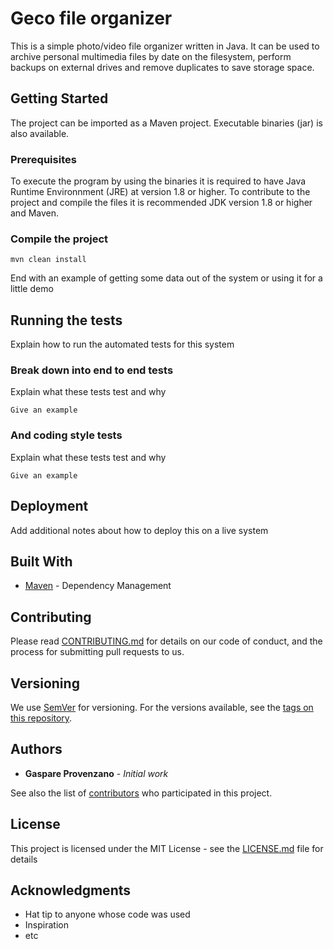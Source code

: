 # Geco file organizer

This is a simple photo/video file organizer written in Java. It can be used to archive personal multimedia files by date on the filesystem, perform backups on external drives and remove duplicates to save storage space.

## Getting Started

The project can be imported as a Maven project. Executable binaries (jar) is also available.  

### Prerequisites

To execute the program by using the binaries it is required to have Java Runtime Environnment (JRE) at version 1.8 or higher.
To contribute to the project and compile the files it is recommended JDK version 1.8 or higher and Maven.

### Compile the project

```
mvn clean install
```

End with an example of getting some data out of the system or using it for a little demo

## Running the tests

Explain how to run the automated tests for this system

### Break down into end to end tests

Explain what these tests test and why

```
Give an example
```

### And coding style tests

Explain what these tests test and why

```
Give an example
```

## Deployment

Add additional notes about how to deploy this on a live system

## Built With

* [Maven](https://maven.apache.org/) - Dependency Management

## Contributing

Please read [CONTRIBUTING.md](https://gist.github.com/PurpleBooth/b24679402957c63ec426) for details on our code of conduct, and the process for submitting pull requests to us.

## Versioning

We use [SemVer](http://semver.org/) for versioning. For the versions available, see the [tags on this repository](https://github.com/your/project/tags). 

## Authors

* **Gaspare Provenzano** - *Initial work* 

See also the list of [contributors](https://github.com/your/project/contributors) who participated in this project.

## License

This project is licensed under the MIT License - see the [LICENSE.md](LICENSE.md) file for details

## Acknowledgments

* Hat tip to anyone whose code was used
* Inspiration
* etc
